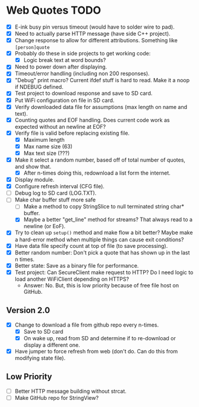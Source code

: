 # Web Quotes TODO

- [x] E-ink busy pin versus timeout (would have to solder wire to pad).
- [x] Need to actually parse HTTP message (have side C++ project).
- [x] Change response to allow for different attributions. Something like `[person]quote`
- [x] Probably do these in side projects to get working code:
  - [x] Logic break text at word bounds?
- [x] Need to power down after displaying.
- [x] Timeout/error handling (including non 200 responses).
- [x] "Debug" print macro? Current ifdef stuff is hard to read. Make it a noop if NDEBUG defined.
- [x] Test project to download response and save to SD card.
- [x] Put WiFi configuration on file in SD card.
- [x] Verify downloaded data file for assumptions (max length on name and text).
- [x] Counting quotes and EOF handling. Does current code work as expected without an newline at EOF?
- [x] Verify file is valid before replacing existing file.
  - [x] Maximum length
  - [x] Max name size (63)
  - [x] Max text size (???)
- [x] Make it select a random number, based off of total number of quotes, and show that.
  - [x] After n-times doing this, redownload a list form the internet.
- [x] Display module.
- [x] Configure refresh interval (CFG file).
- [ ] Debug log to SD card (LOG.TXT).
- [ ] Make char buffer stuff more safe
  - [ ] Make a method to copy StringSlice to null terminated string char* buffer.
  - [x] Maybe a better "get_line" method for streams? That always read to a newline (or EoF).
- [x] Try to clean up `setup()` method and make flow a bit better? Maybe make a hard-error method when multiple things can cause exit conditions?
- [x] Have data file specify count at top of file (to save processing).
- [x] Better random number: Don't pick a quote that has shown up in the last n times.
- [x] Better state: Save as a binary file for performance.
- [x] Test project: Can SecureClient make request to HTTP? Do I need logic to load another WiFiClient depending on HTTPS?
  - Answer: No. But, this is low priority because of free file host on GitHub.

## Version 2.0
- [x] Change to download a file from github repo every n-times.
  - [x] Save to SD card
  - [x] On wake up, read from SD and determine if to re-download or display a different one.
- [x] Have jumper to force refresh from web (don't do. Can do this from modifying state file).

## Low Priority
- [ ] Better HTTP message building without strcat.
- [ ] Make GitHub repo for StringView?
